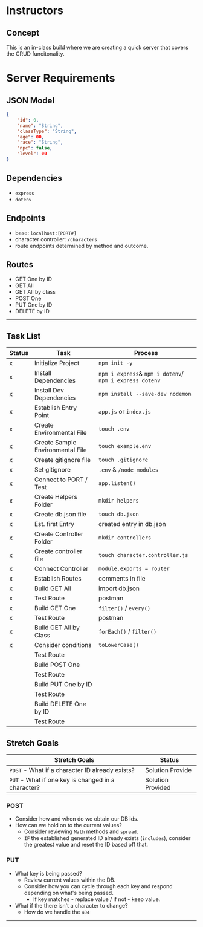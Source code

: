 # Instructors
## Concept

This is an in-class build where we are creating a quick server that covers the CRUD funcitonality. 

# Server Requirements

## JSON Model
```json
{
    "id": 0,
    "name": "String",
    "classType": "String",
    "age": 00,
    "race": "String",
    "npc": false,
    "level": 00
}
```
## Dependencies
- `express`
- `dotenv`

## Endpoints
- base: `localhost:[PORT#]`
- character controller: `/characters`
- route endpoints determined by method and outcome.

## Routes
- GET One by ID
- GET All
- GET All by class
- POST One
- PUT One by ID
- DELETE by ID

---

## Task List

| Status | Task | Process |
| --- | --- | --- |
|x| Initialize Project |`npm init -y`|
|x| Install Dependencies |`npm i express`& `npm i dotenv`/ `npm i express dotenv`|
|x| Install Dev Dependencies |`npm install --save-dev nodemon`|
|x| Establish Entry Point | `app.js` or `index.js`|
|x| Create Environmental File |`touch .env`|
|x| Create Sample Environmental File |`touch example.env`|
|x| Create gitignore file |`touch .gitignore`|
|x| Set gitignore |`.env` & `/node_modules`|
|x| Connect to PORT / Test |`app.listen()` |
|x| Create Helpers Folder |`mkdir helpers`|
|x| Create db.json file |`touch db.json`|
|x| Est. first Entry |created entry in db.json|
|x| Create Controller Folder |`mkdir controllers`|
|x| Create controller file |`touch character.controller.js`|
|x| Connect Controller |`module.exports = router`|
|x| Establish Routes |comments in file |
|x| Build GET All |import db.json|
|x| Test Route | postman |
|x| Build GET One |`filter()` / `every()`|
|x| Test Route | postman |
|x| Build GET All by Class |`forEach()` / `filter()`|
|x| Consider conditions |`toLowerCase()`|
| | Test Route |  |
| | Build POST One |  |
| | Test Route |  |
| | Build PUT One by ID |  |
| | Test Route |  |
| | Build DELETE One by ID | |
| | Test Route |  |

## Stretch Goals
| Stretch Goals | Status |
| --- | --- |
| `POST` - What if a character ID already exists? | Solution Provide |
| `PUT` - What if one key is changed in a character? | Solution Provided |

### POST
- Consider how and when do we obtain our DB ids.
- How can we hold on to the current values?
  - Consider reviewing `Math` methods and `spread`.
  - `IF` the established generated ID already exists (`includes`), consider the greatest value and reset the ID based off that.

### PUT
- What key is being passed?
  - Review current values within the DB.
  - Consider how you can cycle through each key and respond depending on what's being passed.
    - If key matches - replace value / if not - keep value.
- What if the there isn't a character to change?
  - How do we handle the `404`

---